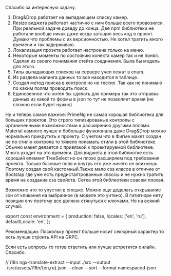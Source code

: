Спасибо за интересную задачу.
 1. Drag&Drop работает на выпадающем списку камер.
 2. Resize виджета работает частично с ним больше всего провозился. При реальной задаче доведу до конца. Две npm 
     библиотеки не работали вообще никак даже когда затащил весь код в проект. Думаю что проблемы с их версионностью.
     Не хотел тратить много времени и так задерживаю.
 3. Локализация проэкта работает настроена только на меню.
 4. Некоторые моменты по состоянию конекта камер так и не понял. Сделал из своего понимания стейта соединения. Была бы модель для этого.
 5. Типы выпадающих списков на сервере учел лежат в enum.
 6. Из раздела мапинга данных то все находится в таблице.
 7. Создал метод поиска в контроле но не тестил. Так как не понимаю по каким полям проводить поиск.
 8. Единсвенное что хотел бы сделать для примера так это отправка данных из какой то формы в json то тут не позволяет время (не сложно если будет нужно)

 Ну и теперь самое важное:
 PrimeNg не самая хорошая библиотека для больших проектов. Это строго типизированые контролы с органиченными возможностями к расширению другими полями.
 Material намного лучше и бобольше функионала даже Drag&Drop можно нормально прикрутить к проекту. С учетом что в Фигме макет создан не по стилю 
 контрола то тяжело поламать стили в этой библиотеке. Обычно макет делается с привязкой к проектируемой библиотеке. Много уходит на это времени.
 Для виджета в этой библиотке есть хороший елемент TreeSelect но он плохо расширяем под требования проекта. Только базовые поля и внутрь его уже ничего не
 впихнешь. Поэтому создал свой кастомный.Также мало css класов в отличие от Bootstap где уже есть предисталтрованные классы и не нужно тратить время на 
 создание css свойств. Сетка этой библиотеки совсем плохая.

 Возможно что то упустил в спешке.
 Можно еще доделать открывание зон от кликания на выбранное (в моделе это учтено).
 В гитигноре нету позиции env поэтому все должно стянуться с ключами. Но на всякий случай.

 export const environment = {
  production: false,
  locales: ['en', 'ru'],
  defaultLocale: 'en',
};

Рекомендации:
Поскольку проект больше носит секюрный характер то есть лучше строить API на GRPC.

Если есть вопросы то готов ответить или лучше встретится онлайн. 
Спасибо.

// i18n
ngx-translate-extract --input ./src --output ./src/assets/i18n/{en,ru}.json --clean --sort --format namespaced-json